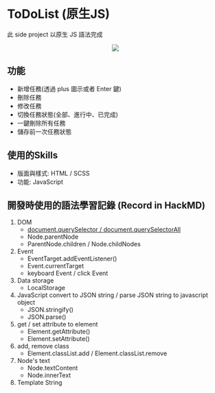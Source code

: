 # ToDoList (原生JS)

此 side project 以原生 JS 語法完成
<div style="text-align: center;">
  <img src="https://i.imgur.com/8HsIaun.gif">
</div>

## 功能

- 新增任務(透過 plus 圖示或者 Enter 鍵)
- 刪除任務
- 修改任務
- 切換任務狀態(全部、進行中、已完成)
- 一鍵刪除所有任務
- 儲存前一次任務狀態

## 使用的Skills

- 版面與樣式: HTML / SCSS
- 功能: JavaScript

## 開發時使用的語法學習記錄 (Record in HackMD)

1. DOM 
    - [document.querySelector / document.querySelectorAll](https://hackmd.io/O1prgngUSnasAtgxbXDEQg)
    - Node.parentNode
    - ParentNode.children / Node.childNodes
2. Event
    - EventTarget.addEventListener()
    - Event.currentTarget
    - keyboard Event / click Event
3. Data storage
    - LocalStorage
4. JavaScript convert to JSON string / parse JSON string to javascript object
    - JSON.stringify()
    - JSON.parse()
5. get / set attribute to element
    - Element.getAttribute()
    - Element.setAttribute()
6. add, remove class 
    - Element.classList.add / Element.classList.remove
7. Node's text
    - Node.textContent
    - Node.innerText
6. Template String
